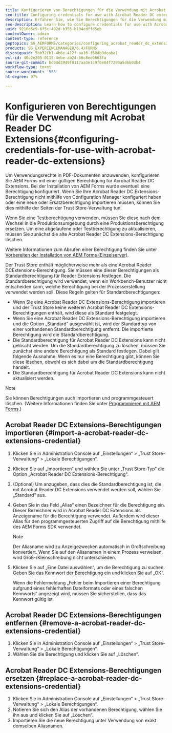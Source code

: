 ```yaml
---
title: Konfigurieren von Berechtigungen für die Verwendung mit Acrobat Reader DC Extensions
seo-title: Configuring credentials for use with Acrobat Reader DC extensions
description: Erfahren Sie, wie Sie Berechtigungen für die Verwendung mit Acrobat Reader DC-Erweiterungen konfigurieren.
seo-description: Learn how to configure credentials for use with Acrobat Reader DC extensions.
uuid: 9210e6c9-6f5c-402d-b355-b104cdffd5eb
contentOwner: admin
content-type: reference
geptopics: SG_AEMFORMS/categories/configuring_acrobat_reader_dc_extensions
products: SG_EXPERIENCEMANAGER/6.4/FORMS
discoiquuid: 5bb32fb1-4b6e-412f-aa16-f60db9dcaba1
exl-id: 40c2e205-0115-4ebe-ab24-66c8ee0663fa
source-git-commit: bd94d3949f0117aa3e1c9f0e84f7293a5d6b03b4
workflow-type: tm+mt
source-wordcount: '555'
ht-degree: 97%

---
```


# Konfigurieren von Berechtigungen für die Verwendung mit Acrobat Reader DC Extensions{#configuring-credentials-for-use-with-acrobat-reader-dc-extensions}

Um Verwendungsrechte in PDF-Dokumenten anzuwenden, konfigurieren Sie AEM Forms mit einer gültigen Berechtigung für Acrobat Reader DC Extensions. Bei der Installation von AEM Forms wurde eventuell eine Berechtigung konfiguriert. Wenn Sie Ihre Acrobat Reader DC Extensions-Berechtigung nicht mithilfe von Configuration Manager konfiguriert haben oder eine neue oder Ersatzberechtigung importieren müssen, können Sie dies mithilfe der Seiten der Trust Store-Verwaltung tun.

Wenn Sie eine Testberechtigung verwenden, müssen Sie diese nach dem Wechsel in die Produktionsumgebung durch eine Produktionsberechtigung ersetzen. Um eine abgelaufene oder Testberechtigung zu aktualisieren, müssen Sie zunächst die alte Acrobat Reader DC Extensions-Berechtigung löschen.

Weitere Informationen zum Abrufen einer Berechtigung finden Sie unter [Vorbereiten der Installation von AEM Forms (Einzelserver)](https://www.adobe.com/go/learn_aemforms_prepareInstallsingle_63).

Der Trust Store enthält möglicherweise mehr als eine Acrobat Reader DCExtensions-Berechtigung. Sie müssen eine dieser Berechtigungen als Standardberechtigung für Reader Extensions festlegen. Die Standardberechtigung wird verwendet, wenn ein Workbench-Benutzer nicht entscheiden kann, welche Berechtigung bei der Prozesserstellung verwendet werden soll. Diese Regeln gelten für Standardberechtigungen:

* Wenn Sie eine Acrobat Reader DC Extensions-Berechtigung importieren und der Trust Store keine weiteren Acrobat Reader DC Extensions-Berechtigungen enthält, wird diese als Standard festgelegt.
* Wenn Sie eine Acrobat Reader DC Extensions-Berechtigung importieren und die Option „Standard“ ausgewählt ist, wird der Standardtyp von einer vorhandenen Standardberechtigung entfernt. Die importierte Berechtigung wird die Standardberechtigung.
* Die Standardberechtigung für Acrobat Reader DC Extensions kann nicht gelöscht werden. Um die Standardberechtigung zu löschen, müssen Sie zunächst eine andere Berechtigung als Standard festlegen. Dabei gilt folgende Ausnahme: Wenn es nur eine Berechtigung gibt, können Sie diese löschen, obwohl es sich dabei um die Standardberechtigung handelt.
* Die Standardberechtigung für Acrobat Reader DC Extensions kann nicht aktualisiert werden.

>[!NOTE]
>
>Sie können Berechtigungen auch importieren und programmgesteuert löschen. (Weitere Informationen finden Sie unter [Programmieren mit AEM Forms](https://www.adobe.com/go/learn_aemforms_programming_63).)

## Acrobat Reader DC Extensions-Berechtigungen importieren {#import-a-acrobat-reader-dc-extensions-credential}

1. Klicken Sie in Administration Console auf „Einstellungen“ > „Trust Store-Verwaltung“ > „Lokale Berechtigungen“.
1. Klicken Sie auf „Importieren“ und wählen Sie unter „Trust Store-Typ“ die Option „Acrobat Reader DC Extensions-Berechtigung“.
1. (Optional) Um anzugeben, dass dies die Standardberechtigung ist, die mit Acrobat Reader DC Extensions verwendet werden soll, wählen Sie „Standard“ aus.
1. Geben Sie in das Feld „Alias“ einen Bezeichner für die Berechtigung ein. Dieser Bezeichner wird in Acrobat Reader DC Extensions als Anzeigename für die Berechtigung verwendet. Außerdem wird dieser Alias für den programmgesteuerten Zugriff auf die Berechtigung mithilfe des AEM Forms SDK verwendet.

   >[!NOTE]
   >
   >Der Aliasname wird zu Anzeigezwecken automatisch in Großschreibung konvertiert. Wenn Sie auf den Aliasnamen in einem Prozess verweisen, wird Groß-/Kleinschreibung nicht unterschieden.

1. Klicken Sie auf „Eine Datei auswählen“, um die Berechtigung zu suchen. Geben Sie das Kennwort der Berechtigung ein und klicken Sie auf „OK“.

   Wenn die Fehlermeldung „Fehler beim Importieren einer Berechtigung aufgrund eines fehlerhaften Dateiformats oder eines falschen Kennworts“ angezeigt wird, müssen Sie sicherstellen, dass das Kennwort gültig ist.

## Acrobat Reader DC Extensions-Berechtigungen entfernen {#remove-a-acrobat-reader-dc-extensions-credential}

1. Klicken Sie in Administration Console auf „Einstellungen“ > „Trust Store-Verwaltung“ > „Lokale Berechtigungen“.
1. Wählen Sie die Berechtigung und klicken Sie auf „Löschen“.

## Acrobat Reader DC Extensions-Berechtigungen ersetzen {#replace-a-acrobat-reader-dc-extensions-credential}

1. Klicken Sie in Administration Console auf „Einstellungen“ > „Trust Store-Verwaltung“ > „Lokale Berechtigungen“.
1. Notieren Sie sich den Alias der vorhandenen Berechtigung, wählen Sie ihn aus und klicken Sie auf „Löschen“.
1. Importieren Sie die neue Berechtigung unter Verwendung von exakt demselben Aliasnamen.
